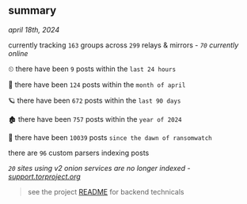 
## summary
_april 18th, 2024_

currently tracking `163` groups across `299` relays & mirrors - _`70` currently online_

⏲ there have been `9` posts within the `last 24 hours`

🦈 there have been `124` posts within the `month of april`

🪐 there have been `672` posts within the `last 90 days`

🏚 there have been `757` posts within the `year of 2024`

🦕 there have been `10039` posts `since the dawn of ransomwatch`

there are `96` custom parsers indexing posts

_`20` sites using v2 onion services are no longer indexed - [support.torproject.org](https://support.torproject.org/onionservices/v2-deprecation/)_

> see the project [README](https://github.com/joshhighet/ransomwatch#ransomwatch--) for backend technicals
